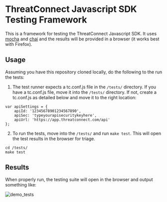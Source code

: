 # ThreatConnect Javascript SDK Testing Framework

This is a framework for testing the ThreatConnect Javascript SDK. It uses [mocha](https://mochajs.org/) and [chai](http://chaijs.com/) and the results will be provided in a browser (it works best with Firefox).

## Usage

Assuming you have this repository cloned locally, do the following to the run the tests:

1. The test runner expects a tc.conf.js file in the `/tests/` directory. If you have a tc.conf.js file, move it into the `/tests/` directory. If not, create a tc.conf.js as detailed below and move it to the right location:

```
var apiSettings = {
    apiId: '12345678901234567890',
    apiSec: 'typeyourapisecuritykeyhere',
    apiUrl: 'https://app.threatconnect.com/api'
};
```

2. To run the tests, move into the `/tests/` and run `make test`. This will open the test results in the browser for triage.

```
cd /tests/
make test
```

## Results

When properly run, the testing suite will open in the browser and output something like:

![demo_tests](_screenshots_/example_test_output.png)
